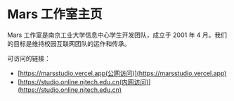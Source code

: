 # Mars 工作室主页

Mars 工作室是南京工业大学信息中心学生开发团队，成立于 2001 年 4 月。我们的目标是维持校园互联网团队的运作和传承。

可访问的链接：

- [https://marsstudio.vercel.app(公网访问)](https://marsstudio.vercel.app)
- [https://studio.online.njtech.edu.cn(内网访问)](https://studio.online.njtech.edu.cn)
